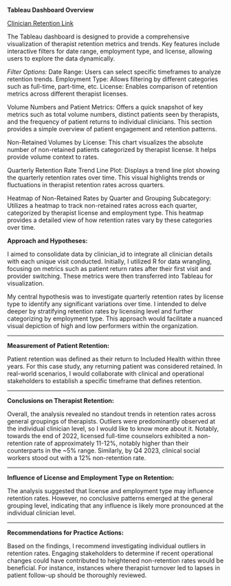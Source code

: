 **Tableau Dashboard Overview**

[Clinician Retention Link](https://public.tableau.com/views/TelemedicineCaseStudy_17205633182660/RetentionDashboard?:language=en-US&publish=yes&:sid=&:redirect=auth&:display_count=n&:origin=viz_share_link)

The Tableau dashboard is designed to provide a comprehensive visualization of therapist retention metrics and trends. Key features include interactive filters for date range, employment type, and license, allowing users to explore the data dynamically.

*Filter Options:*
Date Range: Users can select specific timeframes to analyze retention trends.
Employment Type: Allows filtering by different categories such as full-time, part-time, etc.
License: Enables comparison of retention metrics across different therapist licenses.

Volume Numbers and Patient Metrics:
Offers a quick snapshot of key metrics such as total volume numbers, distinct patients seen by therapists, and the frequency of patient returns to individual clinicians. This section provides a simple overview of patient engagement and retention patterns.

Non-Retained Volumes by License:
This chart visualizes the absolute number of non-retained patients categorized by therapist license. It helps provide volume context to rates.

Quarterly Retention Rate Trend Line Plot:
Displays a trend line plot showing the quarterly retention rates over time. This visual highlights trends or fluctuations in therapist retention rates across quarters.

Heatmap of Non-Retained Rates by Quarter and Grouping Subcategory:
Utilizes a heatmap to track non-retained rates across each quarter, categorized by therapist license and employment type. This heatmap provides a detailed view of how retention rates vary by these categories over time.


**Approach and Hypotheses:**

I aimed to consolidate data by clinician_id to integrate all clinician details with each unique visit conducted. Initially, I utilized R for data wrangling, focusing on metrics such as patient return rates after their first visit and provider switching. These metrics were then transferred into Tableau for visualization.

My central hypothesis was to investigate quarterly retention rates by license type to identify any significant variations over time. I intended to delve deeper by stratifying retention rates by licensing level and further categorizing by employment type. This approach would facilitate a nuanced visual depiction of high and low performers within the organization.

---

**Measurement of Patient Retention:**

Patient retention was defined as their return to Included Health within three years. For this case study, any returning patient was considered retained. In real-world scenarios, I would collaborate with clinical and operational stakeholders to establish a specific timeframe that defines retention.

---

**Conclusions on Therapist Retention:**

Overall, the analysis revealed no standout trends in retention rates across general groupings of therapists. Outliers were predominantly observed at the individual clinician level, so I would like to know more about it. Notably, towards the end of 2022, licensed full-time counselors exhibited a non-retention rate of approximately 11-12%, notably higher than their counterparts in the ~5% range. Similarly, by Q4 2023, clinical social workers stood out with a 12% non-retention rate.

---

**Influence of License and Employment Type on Retention:**

The analysis suggested that license and employment type may influence retention rates. However, no conclusive patterns emerged at the general grouping level, indicating that any influence is likely more pronounced at the individual clinician level.

---

**Recommendations for Practice Actions:**

Based on the findings, I recommend investigating individual outliers in retention rates. Engaging stakeholders to determine if recent operational changes could have contributed to heightened non-retention rates would be beneficial. For instance, instances where therapist turnover led to lapses in patient follow-up should be thoroughly reviewed.

